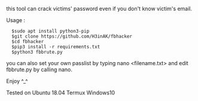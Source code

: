 this tool can crack victims' password even if you don't know victim's email.

Usage :
      
      $sudo apt install python3-pip
      $git clone https://github.com/H3inAK/fbhacker
      $cd fbhacker
      $pip3 install -r requirements.txt
      $python3 fbbrute.py
      
you can also set your own passlist by typing nano <filename.txt> and edit fbbrute.py by calling nano.

Enjoy ^_^ 

Tested on Ubuntu 18.04
          Termux
          Windows10
 

